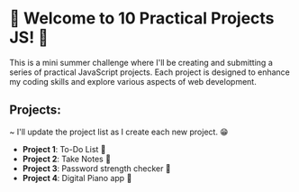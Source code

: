 # 🎉 Welcome to 10 Practical Projects JS! 🎉
This is a mini summer challenge where I'll be creating and submitting a series of practical JavaScript projects. Each project is designed to enhance my coding skills and explore various aspects of web development.

## Projects:

~ I'll update the project list as I create each new project. 😁 

<ul><li><b>Project 1</b>: To-Do List 📝</li>
    <li><b>Project 2</b>: Take Notes 📒</li>
    <li><b>Project 3</b>: Password strength checker 🔑</li>
    <li><b>Project 4</b>: Digital Piano app 🎹</li>

</ul>
